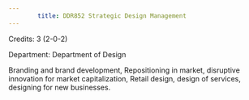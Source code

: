 ```yaml
---
        title: DDR852 Strategic Design Management
---
```

Credits: 3 (2-0-2)

Department: Department of Design

Branding and brand development, Repositioning in market, disruptive innovation for market capitalization, Retail design, design of services, designing for new businesses.